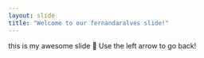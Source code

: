 ```yaml
---
layout: slide
title: "Welcome to our fernandaralves slide!"
---
```

this is my awesome slide :tada:
Use the left arrow to go back!

